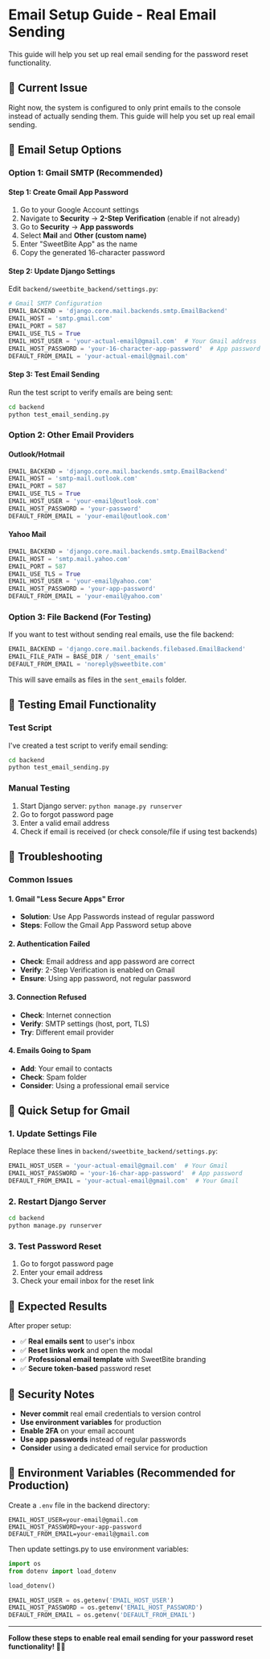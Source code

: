 # Email Setup Guide - Real Email Sending

This guide will help you set up real email sending for the password reset functionality.

## 🎯 **Current Issue**

Right now, the system is configured to only print emails to the console instead of actually sending them. This guide will help you set up real email sending.

## 📧 **Email Setup Options**

### **Option 1: Gmail SMTP (Recommended)**

#### **Step 1: Create Gmail App Password**
1. Go to your Google Account settings
2. Navigate to **Security** → **2-Step Verification** (enable if not already)
3. Go to **Security** → **App passwords**
4. Select **Mail** and **Other (custom name)**
5. Enter "SweetBite App" as the name
6. Copy the generated 16-character password

#### **Step 2: Update Django Settings**
Edit `backend/sweetbite_backend/settings.py`:

```python
# Gmail SMTP Configuration
EMAIL_BACKEND = 'django.core.mail.backends.smtp.EmailBackend'
EMAIL_HOST = 'smtp.gmail.com'
EMAIL_PORT = 587
EMAIL_USE_TLS = True
EMAIL_HOST_USER = 'your-actual-email@gmail.com'  # Your Gmail address
EMAIL_HOST_PASSWORD = 'your-16-character-app-password'  # App password from Step 1
DEFAULT_FROM_EMAIL = 'your-actual-email@gmail.com'
```

#### **Step 3: Test Email Sending**
Run the test script to verify emails are being sent:
```bash
cd backend
python test_email_sending.py
```

### **Option 2: Other Email Providers**

#### **Outlook/Hotmail**
```python
EMAIL_BACKEND = 'django.core.mail.backends.smtp.EmailBackend'
EMAIL_HOST = 'smtp-mail.outlook.com'
EMAIL_PORT = 587
EMAIL_USE_TLS = True
EMAIL_HOST_USER = 'your-email@outlook.com'
EMAIL_HOST_PASSWORD = 'your-password'
DEFAULT_FROM_EMAIL = 'your-email@outlook.com'
```

#### **Yahoo Mail**
```python
EMAIL_BACKEND = 'django.core.mail.backends.smtp.EmailBackend'
EMAIL_HOST = 'smtp.mail.yahoo.com'
EMAIL_PORT = 587
EMAIL_USE_TLS = True
EMAIL_HOST_USER = 'your-email@yahoo.com'
EMAIL_HOST_PASSWORD = 'your-app-password'
DEFAULT_FROM_EMAIL = 'your-email@yahoo.com'
```

### **Option 3: File Backend (For Testing)**

If you want to test without sending real emails, use the file backend:

```python
EMAIL_BACKEND = 'django.core.mail.backends.filebased.EmailBackend'
EMAIL_FILE_PATH = BASE_DIR / 'sent_emails'
DEFAULT_FROM_EMAIL = 'noreply@sweetbite.com'
```

This will save emails as files in the `sent_emails` folder.

## 🧪 **Testing Email Functionality**

### **Test Script**
I've created a test script to verify email sending:

```bash
cd backend
python test_email_sending.py
```

### **Manual Testing**
1. Start Django server: `python manage.py runserver`
2. Go to forgot password page
3. Enter a valid email address
4. Check if email is received (or check console/file if using test backends)

## 🔧 **Troubleshooting**

### **Common Issues**

#### **1. Gmail "Less Secure Apps" Error**
- **Solution**: Use App Passwords instead of regular password
- **Steps**: Follow the Gmail App Password setup above

#### **2. Authentication Failed**
- **Check**: Email address and app password are correct
- **Verify**: 2-Step Verification is enabled on Gmail
- **Ensure**: Using app password, not regular password

#### **3. Connection Refused**
- **Check**: Internet connection
- **Verify**: SMTP settings (host, port, TLS)
- **Try**: Different email provider

#### **4. Emails Going to Spam**
- **Add**: Your email to contacts
- **Check**: Spam folder
- **Consider**: Using a professional email service

## 📝 **Quick Setup for Gmail**

### **1. Update Settings File**
Replace these lines in `backend/sweetbite_backend/settings.py`:

```python
EMAIL_HOST_USER = 'your-actual-email@gmail.com'  # Your Gmail
EMAIL_HOST_PASSWORD = 'your-16-char-app-password'  # App password
DEFAULT_FROM_EMAIL = 'your-actual-email@gmail.com'  # Your Gmail
```

### **2. Restart Django Server**
```bash
cd backend
python manage.py runserver
```

### **3. Test Password Reset**
1. Go to forgot password page
2. Enter your email address
3. Check your email inbox for the reset link

## 🎯 **Expected Results**

After proper setup:
- ✅ **Real emails sent** to user's inbox
- ✅ **Reset links work** and open the modal
- ✅ **Professional email template** with SweetBite branding
- ✅ **Secure token-based** password reset

## 🚨 **Security Notes**

- **Never commit** real email credentials to version control
- **Use environment variables** for production
- **Enable 2FA** on your email account
- **Use app passwords** instead of regular passwords
- **Consider** using a dedicated email service for production

## 🔄 **Environment Variables (Recommended for Production)**

Create a `.env` file in the backend directory:

```env
EMAIL_HOST_USER=your-email@gmail.com
EMAIL_HOST_PASSWORD=your-app-password
DEFAULT_FROM_EMAIL=your-email@gmail.com
```

Then update settings.py to use environment variables:

```python
import os
from dotenv import load_dotenv

load_dotenv()

EMAIL_HOST_USER = os.getenv('EMAIL_HOST_USER')
EMAIL_HOST_PASSWORD = os.getenv('EMAIL_HOST_PASSWORD')
DEFAULT_FROM_EMAIL = os.getenv('DEFAULT_FROM_EMAIL')
```

---

**Follow these steps to enable real email sending for your password reset functionality! 📧✨**
